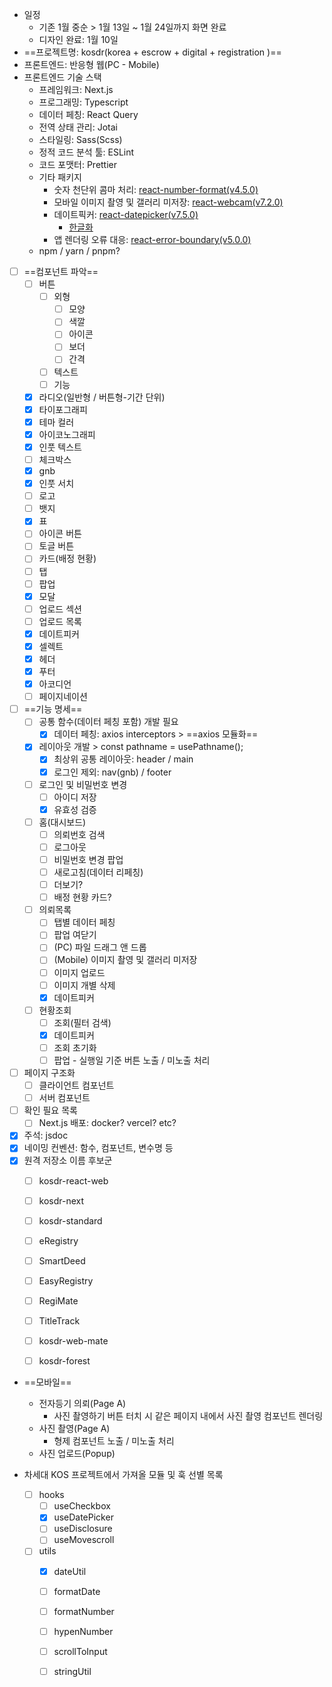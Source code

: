 - 일정
	- 기존 1월 중순 > 1월 13일 ~ 1월 24일까지 화면 완료
	- 디자인 완료: 1월 10일
- ==프로젝트명: kosdr(korea + escrow + digital + registration )==
- 프론트엔드: 반응형 웹(PC - Mobile)
- 프론트엔드 기술 스택
	- 프레임워크: Next.js
	- 프로그래밍: Typescript
	- 데이터 페칭: React Query
	- 전역 상태 관리: Jotai
	- 스타일링: Sass(Scss)
	- 정적 코드 분석 툴: ESLint
	- 코드 포맷터: Prettier
	- 기타 패키지
		- 숫자 천단위 콤마 처리: [react-number-format(v4.5.0)](https://www.npmjs.com/package/react-number-format/v/4.5.0)
		- 모바일 이미지 촬영 및 갤러리 미저장: [react-webcam(v7.2.0)](https://www.npmjs.com/package/react-webcam)
		- 데이트픽커: [react-datepicker(v7.5.0)](https://reactdatepicker.com/)
			- [한글화](https://steady-learner.tistory.com/entry/React-react-datepicker-%EC%96%B8%EC%96%B4-%EB%B0%94%EA%BE%B8%EA%B8%B0-%ED%95%9C%EA%B5%AD%EC%96%B4%EB%A1%9C-%EB%B3%80%EA%B2%BD%ED%95%98%EB%8A%94-%EB%B0%A9%EB%B2%95)
		- 앱 렌더링 오류 대응: [react-error-boundary(v5.0.0)](https://www.npmjs.com/package/react-error-boundary)
	- npm / yarn / pnpm?
- [ ] ==컴포넌트 파악==
	- [ ] 버튼
		- [ ] 외형
			- [ ] 모양
			- [ ] 색깔
			- [ ] 아이콘
			- [ ] 보더
			- [ ] 간격
		- [ ] 텍스트
		- [ ] 기능
	- [x] 라디오(일반형 / 버튼형-기간 단위)
	- [x] 타이포그래피
	- [x] 테마 컬러
	- [x] 아이코노그래피
	- [x] 인풋 텍스트
	- [ ] 체크박스
	- [x] gnb
	- [x] 인풋 서치
	- [ ] 로고
	- [ ] 뱃지
	- [x] 표
	- [ ] 아이콘 버튼
	- [ ] 토글 버튼
	- [ ] 카드(배정 현황)
	- [ ] 탭
	- [ ] 팝업
	- [x] 모달
	- [ ] 업로드 섹션 
	- [ ] 업로드 목록
	- [x] 데이트피커 
	- [x] 셀렉트
	- [x] 헤더
	- [x] 푸터 
	- [x] 아코디언
	- [ ] 페이지네이션
- [ ] ==기능 명세==
	- [ ] 공통 함수(데이터 페칭 포함) 개발 필요
		- [x] 데이터 페칭: axios interceptors > ==axios 모듈화==
	- [x] 레이아웃 개발 > const pathname = usePathname();
		- [x] 최상위 공통 레이아웃: header / main
		- [x] 로그인 제외: nav(gnb) / footer
	- [ ] 로그인 및 비밀번호 변경
		- [ ] 아이디 저장    
		- [x] 유효성 검증
	- [ ] 홈(대시보드)
		- [ ] 의뢰번호 검색
		- [ ] 로그아웃
		- [ ] 비밀번호 변경 팝업
		- [ ] 새로고침(데이터 리페칭)
		- [ ] 더보기? 
		- [ ] 배정 현황 카드?
	- [ ] 의뢰목록
		- [ ] 탭별 데이터 페칭
		- [ ] 팝업 여닫기
		- [ ] (PC) 파일 드래그 앤 드롭
		- [ ] (Mobile) 이미지 촬영 및 갤러리 미저장
		- [ ] 이미지 업로드
		- [ ] 이미지 개별 삭제
		- [x] 데이트피커 
	- [ ] 현황조회
		- [ ] 조회(필터 검색)
		- [x] 데이트피커
		- [ ] 조회 초기화
		- [ ] 팝업 - 실행일 기준 버튼 노출 / 미노출 처리

- [ ] 페이지 구조화
	- [ ] 클라이언트 컴포넌트
	- [ ] 서버 컴포넌트
- [ ] 확인 필요 목록
	- [ ] Next.js 배포: docker? vercel? etc?
- [x] 주석: jsdoc
- [x] 네이밍 컨벤션: 함수, 컴포넌트, 변수명 등
- [x] 원격 저장소 이름 후보군
	- [ ] kosdr-react-web
	- [ ] kosdr-next
	- [ ] kosdr-standard
	- [ ] eRegistry
	- [ ] SmartDeed
	- [ ] EasyRegistry
	- [ ] RegiMate
	- [ ] TitleTrack
	- [ ] kosdr-web-mate
	- [ ] kosdr-forest


- ==모바일==
	- 전자등기 의뢰(Page A)
		- 사진 촬영하기 버튼 터치 시 같은 페이지 내에서 사진 촬영 컴포넌트 렌더링
	- 사진 촬영(Page A)
		- 형제 컴포넌트 노출 / 미노출 처리
	- 사진 업로드(Popup)

- 차세대 KOS 프로젝트에서 가져올 모듈 및 훅 선별 목록
	- [ ] hooks
		- [ ] useCheckbox
		- [x] useDatePicker
		- [ ] useDisclosure
		- [ ] useMovescroll
	- [ ] utils
		- [x] dateUtil
		- [ ] formatDate
		- [ ] formatNumber
		- [ ] hypenNumber
		- [ ] scrollToInput
		- [ ] stringUtil


